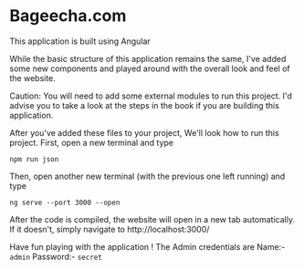 # Bageecha.com
This application is built using Angular

While the basic structure of this application remains the same, I've added some new components and played around with the overall look and feel of the website.

Caution: You will need to add some external modules to run this project. I'd advise you to take a look at the steps in the book if you are building this application.

After you've added these files to your project, We'll look how to run this project.
First, open a new terminal and type

`npm run json`

Then, open another new terminal (with the previous one left running) and type

`ng serve --port 3000 --open`

After the code is compiled, the website will open in a new tab automatically. If it doesn't, simply navigate to http://localhost:3000/

Have fun playing with the application ! The Admin credentials are Name:- `admin` Password:- `secret`
